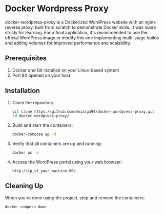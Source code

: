# Docker Wordpress Proxy

docker-wordpress-proxy is a Dockerized WordPress website with an nginx reverse proxy, built from scratch to demonstrate Docker skills. It was made stricly for learning. For a final application, it's recommended to use the official WordPress image or modify this one implementing multi-stage builds and adding volumes for improved performance and scalability.

## Prerequisites
1. Docker and Git installed on your Linux-based system
2. Port 80 opened on your host

## Installation
1. Clone the repository:
    ```sh
    git clone https://github.com/mmiazga99/docker-wordpress-proxy.git
    cd docker-wordpress-proxy/
    ```
2. Build and start the containers:
    ```sh
    docker-compose up -d
    ```
3. Verify that all containers are up and running:
    ```sh
    docker ps -a
    ```
4. Access the WordPress portal using your web browser:
    ```
    http://ip_of_your_machine:80/
    ```

## Cleaning Up
When you're done using the project, stop and remove the containers:
```sh
docker-compose down
